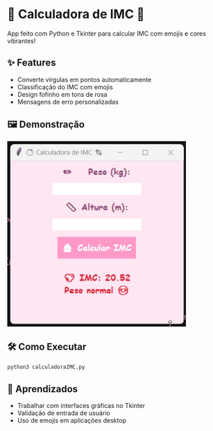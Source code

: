 # 🍑 Calculadora de IMC  🍬

App feito com Python e Tkinter para calcular IMC com emojis e cores vibrantes!

## ✨ Features
- Converte vírgulas em pontos automaticamente
- Classificação do IMC com emojis
- Design fofinho em tons de rosa
- Mensagens de erro personalizadas

## 🖼️ Demonstração
![GIF da Calculadora](calculadoraIMC.gif)

## 🛠️ Como Executar
```bash
python3 calculadoraIMC.py
```

## 🧠 Aprendizados
- Trabalhar com interfaces gráficas no Tkinter
- Validação de entrada de usuário
- Uso de emojis em aplicações desktop
